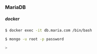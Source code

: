 ### MariaDB

##### docker

```bash
$ docker exec -it db.maria.com /bin/bash

$ mongo -u root -p password

>
```